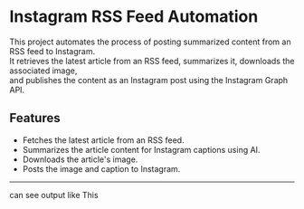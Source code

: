 # Instagram RSS Feed Automation  

This project automates the process of posting summarized content from an RSS feed to Instagram.  
It retrieves the latest article from an RSS feed, summarizes it, downloads the associated image,  
and publishes the content as an Instagram post using the Instagram Graph API.  

## Features  
- Fetches the latest article from an RSS feed.  
- Summarizes the article content for Instagram captions using AI.  
- Downloads the article's image.  
- Posts the image and caption to Instagram.  

---

can see output like This

